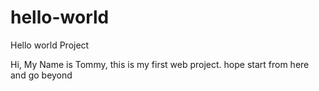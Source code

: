 # hello-world
Hello world Project 

Hi, My Name is Tommy, this is my first web project. hope start from here and go beyond 
